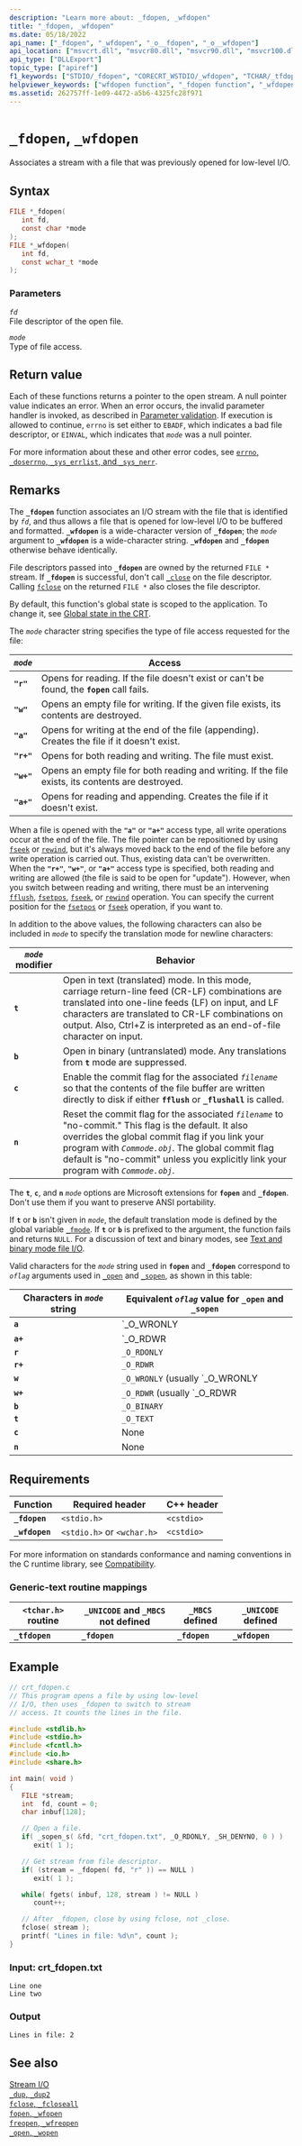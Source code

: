 ```yaml
---
description: "Learn more about: _fdopen, _wfdopen"
title: "_fdopen, _wfdopen"
ms.date: 05/18/2022
api_name: ["_fdopen", "_wfdopen", "_o__fdopen", "_o__wfdopen"]
api_location: ["msvcrt.dll", "msvcr80.dll", "msvcr90.dll", "msvcr100.dll", "msvcr100_clr0400.dll", "msvcr110.dll", "msvcr110_clr0400.dll", "msvcr120.dll", "msvcr120_clr0400.dll", "ucrtbase.dll", "api-ms-win-crt-stdio-l1-1-0.dll", "api-ms-win-crt-math-l1-1-0.dll", "api-ms-win-crt-private-l1-1-0.dll"]
api_type: ["DLLExport"]
topic_type: ["apiref"]
f1_keywords: ["STDIO/_fdopen", "CORECRT_WSTDIO/_wfdopen", "TCHAR/_tfdopen", "_fdopen", "_wfdopen", "_tfdopen", "wfdopen", "tfdopen"]
helpviewer_keywords: ["wfdopen function", "_fdopen function", "_wfdopen function", "tfdopen function", "fdopen function", "_tfdopen function", "streams, associating with files"]
ms.assetid: 262757ff-1e09-4472-a5b6-4325fc28f971
---
```

# `_fdopen`, `_wfdopen`

Associates a stream with a file that was previously opened for low-level I/O.

## Syntax

```C
FILE *_fdopen(
   int fd,
   const char *mode
);
FILE *_wfdopen(
   int fd,
   const wchar_t *mode
);
```

### Parameters

*`fd`*\
File descriptor of the open file.

*`mode`*\
Type of file access.

## Return value

Each of these functions returns a pointer to the open stream. A null pointer value indicates an error. When an error occurs, the invalid parameter handler is invoked, as described in [Parameter validation](../parameter-validation.md). If execution is allowed to continue, `errno` is set either to `EBADF`, which indicates a bad file descriptor, or `EINVAL`, which indicates that *`mode`* was a null pointer.

For more information about these and other error codes, see [`errno`, `_doserrno`, `_sys_errlist`, and `_sys_nerr`](../errno-doserrno-sys-errlist-and-sys-nerr.md).

## Remarks

The **`_fdopen`** function associates an I/O stream with the file that is identified by *`fd`*, and thus allows a file that is opened for low-level I/O to be buffered and formatted. **`_wfdopen`** is a wide-character version of **`_fdopen`**; the *`mode`* argument to **`_wfdopen`** is a wide-character string. **`_wfdopen`** and **`_fdopen`** otherwise behave identically.

File descriptors passed into **`_fdopen`** are owned by the returned `FILE *` stream. If **`_fdopen`** is successful, don't call [`_close`](close.md) on the file descriptor. Calling [`fclose`](fclose-fcloseall.md) on the returned `FILE *` also closes the file descriptor.

By default, this function's global state is scoped to the application. To change it, see [Global state in the CRT](../global-state.md).

The *`mode`* character string specifies the type of file access requested for the file:

| *`mode`* | Access |
|--------|--------|
| **`"r"`** | Opens for reading. If the file doesn't exist or can't be found, the **`fopen`** call fails. |
| **`"w"`** | Opens an empty file for writing. If the given file exists, its contents are destroyed. |
| **`"a"`** | Opens for writing at the end of the file (appending). Creates the file if it doesn't exist. |
| **`"r+"`** | Opens for both reading and writing. The file must exist. |
| **`"w+"`** | Opens an empty file for both reading and writing. If the file exists, its contents are destroyed. |
| **`"a+"`** | Opens for reading and appending. Creates the file if it doesn't exist. |

When a file is opened with the **`"a"`** or **`"a+"`** access type, all write operations occur at the end of the file. The file pointer can be repositioned by using [`fseek`](fseek-fseeki64.md) or [`rewind`](rewind.md), but it's always moved back to the end of the file before any write operation is carried out. Thus, existing data can't be overwritten. When the **`"r+"`**, **`"w+"`**, or **`"a+"`** access type is specified, both reading and writing are allowed (the file is said to be open for "update"). However, when you switch between reading and writing, there must be an intervening [`fflush`](fflush.md), [`fsetpos`](fsetpos.md), [`fseek`](fseek-fseeki64.md), or [`rewind`](rewind.md) operation. You can specify the current position for the [`fsetpos`](fsetpos.md) or [`fseek`](fseek-fseeki64.md) operation, if you want to.

In addition to the above values, the following characters can also be included in *`mode`* to specify the translation mode for newline characters:

| *`mode`* modifier | Behavior |
|-----------------|----------|
| **`t`** | Open in text (translated) mode. In this mode, carriage return-line feed (CR-LF) combinations are translated into one-line feeds (LF) on input, and LF characters are translated to CR-LF combinations on output. Also, Ctrl+Z is interpreted as an end-of-file character on input. |
| **`b`** | Open in binary (untranslated) mode. Any translations from **`t`** mode are suppressed. |
| **`c`** | Enable the commit flag for the associated *`filename`* so that the contents of the file buffer are written directly to disk if either **`fflush`** or **`_flushall`** is called. |
| **`n`** | Reset the commit flag for the associated *`filename`* to "no-commit." This flag is the default. It also overrides the global commit flag if you link your program with *`Commode.obj`*. The global commit flag default is "no-commit" unless you explicitly link your program with *`Commode.obj`*. |

The **`t`**, **`c`**, and **`n`** *`mode`* options are Microsoft extensions for **`fopen`** and **`_fdopen`**. Don't use them if you want to preserve ANSI portability.

If **`t`** or **`b`** isn't given in *`mode`*, the default translation mode is defined by the global variable [`_fmode`](../fmode.md). If **`t`** or **`b`** is prefixed to the argument, the function fails and returns `NULL`. For a discussion of text and binary modes, see [Text and binary mode file I/O](../text-and-binary-mode-file-i-o.md).

Valid characters for the *`mode`* string used in **`fopen`** and **`_fdopen`** correspond to *`oflag`* arguments used in [`_open`](open-wopen.md) and [`_sopen`](sopen-wsopen.md), as shown in this table:

| Characters in *`mode`* string | Equivalent *`oflag`* value for **`_open`** and **`_sopen`** |
|--|--|
| **`a`** | `_O_WRONLY | _O_APPEND` (usually `_O_WRONLY | _O_CREAT | _O_APPEND`) |
| **`a+`** | `_O_RDWR | _O_APPEND` (usually `_O_RDWR | _O_APPEND | _O_CREAT`) |
| **`r`** | `_O_RDONLY` |
| **`r+`** | `_O_RDWR` |
| **`w`** | `_O_WRONLY` (usually `_O_WRONLY | _O_CREAT | _O_TRUNC`) |
| **`w+`** | `_O_RDWR` (usually `_O_RDWR | _O_CREAT | _O_TRUNC`) |
| **`b`** | `_O_BINARY` |
| **`t`** | `_O_TEXT` |
| **`c`** | None |
| **`n`** | None |

## Requirements

| Function | Required header | C++ header |
|--|--|--|
| **`_fdopen`** | `<stdio.h>` | `<cstdio>` |
| **`_wfdopen`** | `<stdio.h>` or `<wchar.h>` | `<cstdio>` |

For more information on standards conformance and naming conventions in the C runtime library, see [Compatibility](../compatibility.md).

### Generic-text routine mappings

| `<tchar.h>` routine | `_UNICODE` and `_MBCS` not defined | `_MBCS` defined | `_UNICODE` defined |
|--|--|--|--|
| **`_tfdopen`** | **`_fdopen`** | **`_fdopen`** | **`_wfdopen`** |

## Example

```c
// crt_fdopen.c
// This program opens a file by using low-level
// I/O, then uses _fdopen to switch to stream
// access. It counts the lines in the file.

#include <stdlib.h>
#include <stdio.h>
#include <fcntl.h>
#include <io.h>
#include <share.h>

int main( void )
{
   FILE *stream;
   int  fd, count = 0;
   char inbuf[128];

   // Open a file.
   if( _sopen_s( &fd, "crt_fdopen.txt", _O_RDONLY, _SH_DENYNO, 0 ) )
      exit( 1 );

   // Get stream from file descriptor.
   if( (stream = _fdopen( fd, "r" )) == NULL )
      exit( 1 );

   while( fgets( inbuf, 128, stream ) != NULL )
      count++;

   // After _fdopen, close by using fclose, not _close.
   fclose( stream );
   printf( "Lines in file: %d\n", count );
}
```

### Input: crt_fdopen.txt

```Input
Line one
Line two
```

### Output

```Output
Lines in file: 2
```

## See also

[Stream I/O](../stream-i-o.md)\
[`_dup`, `_dup2`](dup-dup2.md)\
[`fclose`, `_fcloseall`](fclose-fcloseall.md)\
[`fopen`, `_wfopen`](fopen-wfopen.md)\
[`freopen`, `_wfreopen`](freopen-wfreopen.md)\
[`_open`, `_wopen`](open-wopen.md)
